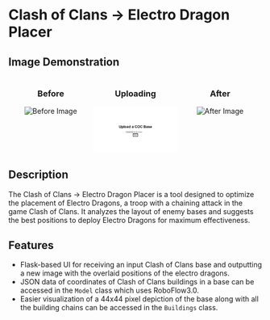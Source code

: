 # Clash of Clans -> Electro Dragon Placer

## Image Demonstration

<div style="display: flex; justify-content: space-between;">
  <div style="flex: 1; text-align: center;">
    <h3>Before</h3>
    <img src="assets/Before.png" alt="Before Image" style="max-width: 100%;">
  </div>
  <div style="flex: 1; text-align: center;">
    <h3>Uploading</h3>
    <img src="assets/UI.png" alt="Uploading Image" style="max-width: 100%;">
  </div>
  <div style="flex: 1; text-align: center;">
    <h3>After</h3>
    <img src="assets/After.png" alt="After Image" style="max-width: 100%;">
  </div>
</div>

## Description

The Clash of Clans -> Electro Dragon Placer is a tool designed to optimize the placement of Electro Dragons, a troop with a chaining attack in the game Clash of Clans. It analyzes the layout of enemy bases and suggests the best positions to deploy Electro Dragons for maximum effectiveness.

## Features

- Flask-based UI for receiving an input Clash of Clans base and outputting a new image with the overlaid positions of the electro dragons.
- JSON data of coordinates of Clash of Clans buildings in a base can be accessed in the `Model` class which uses RoboFlow3.0.
- Easier visualization of a 44x44 pixel depiction of the base along with all the building chains can be accessed in the `Buildings` class.